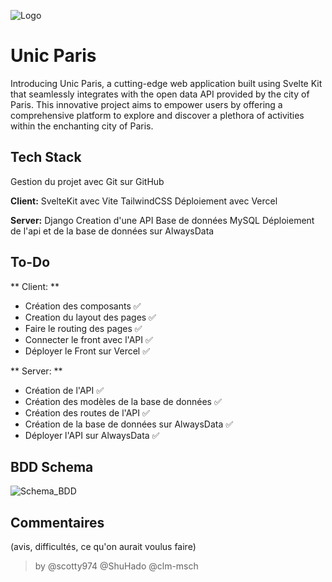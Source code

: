 
![Logo](https://res.cloudinary.com/diurvm1bd/image/upload/v1702619141/unic-paris-logo-banner_msgi5m.png)
# Unic Paris

Introducing Unic Paris, a cutting-edge web application built using Svelte Kit that seamlessly integrates with the open data API provided by the city of Paris. This innovative project aims to empower users by offering a comprehensive platform to explore and discover a plethora of activities within the enchanting city of Paris.


## Tech Stack
Gestion du projet avec Git sur GitHub

**Client:** 
SvelteKit avec Vite
TailwindCSS
Déploiement avec Vercel

**Server:** 
Django
Creation d'une API
Base de données MySQL
Déploiement de l'api et de la base de données sur AlwaysData


## To-Do

** Client: **
- Création des composants ✅
- Creation du layout des pages ✅
- Faire le routing des pages ✅
- Connecter le front avec l'API ✅
- Déployer le Front sur Vercel ✅

** Server: **
- Création de l'API ✅
- Création des modèles de la base de données ✅
- Création des routes de l'API ✅
- Création de la base de données sur AlwaysData ✅
- Déployer l'API sur AlwaysData ✅


## BDD Schema

![Schema_BDD](https://i.ibb.co/9gxxh9P/schema-bdd.png)

## Commentaires

(avis, difficultés, ce qu'on aurait voulus faire)



> by @scotty974 @ShuHado @clm-msch
